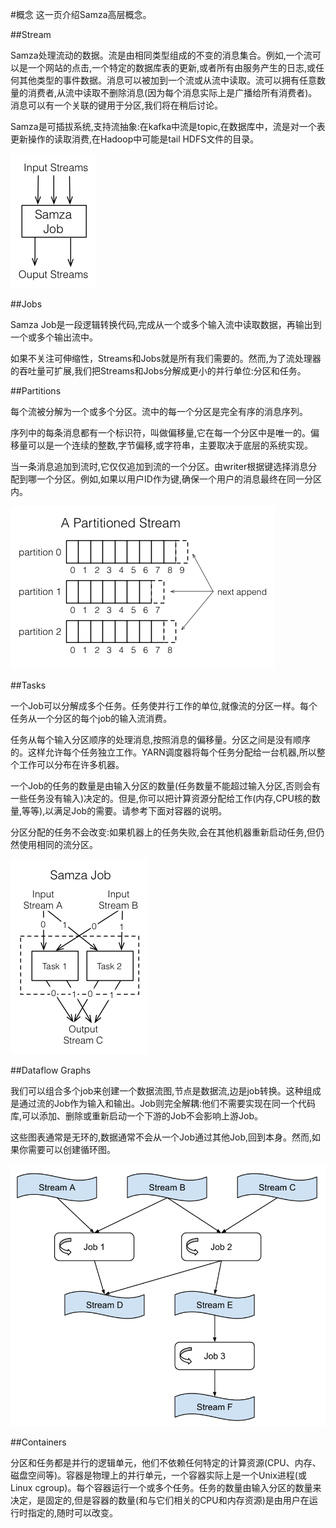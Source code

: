 #概念
这一页介绍Samza高层概念。

##Stream


Samza处理流动的数据。流是由相同类型组成的不变的消息集合。例如,一个流可以是一个网站的点击,一个特定的数据库表的更新,或者所有由服务产生的日志,或任何其他类型的事件数据。消息可以被加到一个流或从流中读取。流可以拥有任意数量的消费者,从流中读取不删除消息(因为每个消息实际上是广播给所有消费者)。消息可以有一个关联的键用于分区,我们将在稍后讨论。

Samza是可插拔系统,支持流抽象:在kafka中流是topic,在数据库中，流是对一个表更新操作的读取消费,在Hadoop中可能是tail HDFS文件的目录。

![job](./pic/job.png)

##Jobs

Samza Job是一段逻辑转换代码,完成从一个或多个输入流中读取数据，再输出到一个或多个输出流中。


如果不关注可伸缩性，Streams和Jobs就是所有我们需要的。然而,为了流处理器的吞吐量可扩展,我们把Streams和Jobs分解成更小的并行单位:分区和任务。

##Partitions


每个流被分解为一个或多个分区。流中的每一个分区是完全有序的消息序列。

序列中的每条消息都有一个标识符，叫做偏移量,它在每一个分区中是唯一的。偏移量可以是一个连续的整数,字节偏移,或字符串，主要取决于底层的系统实现。

当一条消息追加到流时,它仅仅追加到流的一个分区。由writer根据键选择消息分配到哪一个分区。例如,如果以用户ID作为键,确保一个用户的消息最终在同一分区内。

![stream](./pic/stream.png)

##Tasks


一个Job可以分解成多个任务。任务使并行工作的单位,就像流的分区一样。每个任务从一个分区的每个job的输入流消费。


任务从每个输入分区顺序的处理消息,按照消息的偏移量。分区之间是没有顺序的。这样允许每个任务独立工作。YARN调度器将每个任务分配给一台机器,所以整个工作可以分布在许多机器。


一个Job的任务的数量是由输入分区的数量(任务数量不能超过输入分区,否则会有一些任务没有输入)决定的。但是,你可以把计算资源分配给工作(内存,CPU核的数量,等等),以满足Job的需要。请参考下面对容器的说明。


分区分配的任务不会改变:如果机器上的任务失败,会在其他机器重新启动任务,但仍然使用相同的流分区。

![job_detail](./pic/job_detail.png)

##Dataflow Graphs


我们可以组合多个job来创建一个数据流图,节点是数据流,边是job转换。这种组成是通过流的Job作为输入和输出。Job则完全解耦:他们不需要实现在同一个代码库,可以添加、删除或重新启动一个下游的Job不会影响上游Job。


这些图表通常是无环的,数据通常不会从一个Job通过其他Job,回到本身。然而,如果你需要可以创建循环图。

![dag](./pic/dag.png)

##Containers


分区和任务都是并行的逻辑单元，他们不依赖任何特定的计算资源(CPU、内存、磁盘空间等)。容器是物理上的并行单元，一个容器实际上是一个Unix进程(或Linux cgroup)。每个容器运行一个或多个任务。任务的数量由输入分区的数量来决定，是固定的,但是容器的数量(和与它们相关的CPU和内存资源)是由用户在运行时指定的,随时可以改变。